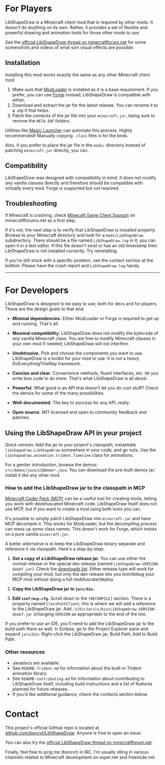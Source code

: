 # For Players

LibShapeDraw is a Minecraft client mod that is required by other mods.
It doesn't do anything on its own. Rather, it provides a set of flexible and
powerful drawing and animation tools for those other mods to use.

See the [official LibShapeDraw thread on minecraftforum.net](http://www.minecraftforum.net/topic/1458931-libshapedraw/)
for some screenshots and videos of what sort visual effects are possible.

## Installation

Installing this mod works exactly the same as any other Minecraft client mod.

1.  Make sure that
    [ModLoader](http://www.minecraftforum.net/topic/75440-modloader/)
    is installed as it is a base requirement. If you prefer, you can use
    [Forge](http://www.minecraftforge.net/forum/) instead;
    LibShapeDraw is compatible with either.
2.  Download and extract the jar for the latest release. You can rename it to a
    .zip if that helps.
3.  Patch the contents of the jar file into your `minecraft.jar`, being sure to
    remove the `META-INF` folders.

Utilities like [Magic Launcher](http://www.minecraftforum.net/topic/939149-magiclauncher/)
can automate this process. Highly recommended! Manually copying `.class` files
is for the birds.

Also, if you prefer to place the jar file in the `mods/` directory instead of
patching `minecraft.jar` directly, you can.

## Compatibility

LibShapeDraw was designed with compatibility in mind. It does not modify *any*
vanilla classes directly and therefore should be compatible with virtually every
mod. Forge is supported but *not* required.

## Troubleshooting

If Minecraft is crashing, check [Minecaft Game Client Support](http://www.minecraftforum.net/forum/151-minecraft-game-client-support/)
on minecraftforums.net as a first step.

If it's not, the next step is to verify that LibShapeDraw is installed properly.
Browse to your Minecraft directory and look for a `mods/LibShapeDraw`
subdirectory. There should be a file named `LibShapeDraw.log` in it; you can
open it in a text editor. If this file doesn't exist or has an old timestamp
then LibShapeDraw is not installed correctly. Try reinstalling.

If you're still stuck with a specific problem, see the contact section at the
bottom. Please have the crash report and `LibShapeDraw.log` handy.

----

# For Developers

LibShapeDraw is designed to be easy to use, both for devs and for players. These
are the design goals to that end:

 +  **Minimal dependencies.** Either ModLoader or Forge is required to get up
    and running. That's all.

 +  **Maximal compatibility.** LibShapeDraw does not modify the bytecode of
    *any* vanilla Minecraft class. You are free to modify Minecraft classes in
    your own mod if needed; LibShapeDraw will not interfere.

 +  **Unobtrusive.** Pick and choose the components you want to use.
    LibShapeDraw is a toolkit for your mod to use. It is *not* a heavy
    DoEverythingThisWay framework.

 +  **Concise and clear.** Convenience methods, fluent interfaces, etc. let you
    write less code to do more. That's what LibShapeDraw is all about.

 +  **Powerful.** What good is an API that doesn't let you do cool stuff? Check
    the demos for some of the many possibilities.

 +  **Well-documented.** The key to success for any API, really.

 +  **Open source.** MIT-licensed and open to community feedback and patches.

## Using the LibShapeDraw API in your project

Quick version: Add the jar to your project's classpath, instantiate
`libshapedraw.LibShapeDraw` somewhere in your code, and go nuts. Use the
`libshapedraw.animation.trident.Timeline` class for animations.

For a gentler introduction, browse the demos: `src/demos/java/LSDDemo*.java`.
You can download the pre-built demos jar; install it like any other mod.

### How to add the LibShapeDraw jar to the classpath in MCP

[Minecraft Coder Pack (MCP)](http://mcp.ocean-labs.de/index.php/MCP_Releases)
can be a useful tool for creating mods, letting you work with deobfuscated
Minecraft code. LibShapeDraw itself does not use MCP, but if you want to create
a mod using both tools you can.

It's possible to simply patch LibShapeDraw into `minecraft.jar` and have MCP
decompile it. This works for ModLoader, but the decompiling process can mess up
some class names. This doesn't work for Forge, which insists on a pure vanilla
`minecraft.jar`.

A better alternative is to keep the LibShapeDraw binary separate and reference
it via classpath. Here's a step-by-step:

1.  **Get a copy of a LibShapeDraw release jar.** You can use either the normal
    release or the special dev release (named `LibShapeDraw-VERSION-deobf.jar`).
    Check the [downloads list](https://github.com/bencvt/LibShapeDraw/downloads).
    Either release type will work for *compiling* your mod, but only the dev
    release lets you *test/debug* your MCP mod without doing a full
    reobfuscate/deploy.

2.  **Copy the LibShapeDraw jar to `jars/bin`.**

3.  **Edit `conf/mcp.cfg`.** Scroll down to the `[RECOMPILE]` section. There is
    a property named `ClassPathClient`; this is where we will add a reference to
    the LibShapeDraw jar. Add `,%(DirJars)s/bin/LibShapeDraw-VERSION-deobf.jar`
    (changing `VERSION` as appropriate) to the end of the line.

If you prefer to use an IDE, you'll need to add the LibShapeDraw jar to the
build path there as well. In Eclipse, go to the Project Explorer pane and expand
`jars/bin`. Right-click the LibShapeDraw jar, Build Path, Add to Build Path.

### Other resources

 +  Javadocs are available.
 +  See `README-Trident.md` for information about the built-in Trident animation
    library.
 +  See `README-contributing.md` for information about contributing to
    LibShapeDraw itself, including build instructions and a list of features
    planned for future releases.
 +  If you'd like additional guidance, check the contacts section below.

# Contact

This project's official GitHub repo is located at
[github.com/bencvt/LibShapeDraw](https://github.com/bencvt/LibShapeDraw).
Anyone is free to open an issue.

You can also try the [official LibShapeDraw thread on minecraftforum.net](http://www.minecraftforum.net/topic/1458931-libshapedraw/).

Finally, feel free to ping me (bencvt) in IRC. I'm usually idling in various
channels related to Minecraft development on esper.net and freenode.net.

